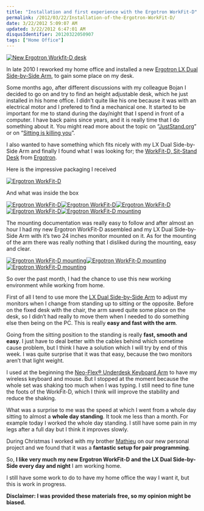 ```yaml
---
title: "Installation and first experience with the Ergotron WorkFit-D"
permalink: /2012/03/22/Installation-of-the-Ergotron-WorkFit-D/
date: 3/22/2012 5:09:07 AM
updated: 3/22/2012 6:47:01 AM
disqusIdentifier: 20120322050907
tags: ["Home Office"]
---
```

[![New Ergotron Workfit-D desk](http://farm8.staticflickr.com/7120/7003699985_7c0182c1f6_c.jpg)](http://www.flickr.com/photos/laurentkempe/7003699985/ "New Ergotron WorkFit-D desk by Laurent Kempé, on Flickr")

In late 2010 I reworked my home office and installed a new [Ergotron LX Dual Side-by-Side Arm](http://www.laurentkempe.com/post/Installation-of-Ergotron-LX-Dual-Side-by-Side-Arm.aspx), to gain some place on my desk.
<!-- more -->

Some months ago, after different discussions with my colleague Bojan I decided to go on and try to find an height adjustable desk, which he just installed in his home office. I didn’t quite like his one because it was with an electrical motor and I prefered to find a mechanical one. It started to be important for me to stand during the day/night that I spend in front of a computer. I have back pains since years, and it is really time that I do something about it. You might read more about the topic on “[JustStand.org](http://www.juststand.org/ResearchandNews/tabid/636/language/en-US/Default.aspx)” or on “[Sitting is killing you](http://www.medicalbillingandcoding.org/sitting-kills/)”. 

I also wanted to have something which fits nicely with my LX Dual Side-by-Side Arm and finally I found what I was looking for; the [WorkFit-D, Sit-Stand Desk](http://www.ergotron.com/Products/tabid/65/PRDID/511/language/en-US/Default.aspx) from [Ergotron](http://www.ergotron.com/).

Here is the impressive packaging I received

[![Ergotron WorkFit-D](http://farm8.staticflickr.com/7169/6420082673_33bff4d087_n.jpg)](http://www.flickr.com/photos/laurentkempe/6420082673/ "Ergotron WorkFit-D by Laurent Kempé, on Flickr")

And what was inside the box

[![Ergotron WorkFit-D](http://farm8.staticflickr.com/7148/6420160295_f961581c08_n.jpg)](http://www.flickr.com/photos/laurentkempe/6420160295/ "Ergotron WorkFit-D by Laurent Kempé, on Flickr")[![Ergotron WorkFit-D](http://farm8.staticflickr.com/7027/6420177653_491c69434b_n.jpg)](http://www.flickr.com/photos/laurentkempe/6420177653/ "Ergotron WorkFit-D by Laurent Kempé, on Flickr")[![Ergotron WorkFit-D](http://farm8.staticflickr.com/7022/6420212695_3b84a42fc0_n.jpg)](http://www.flickr.com/photos/laurentkempe/6420212695/ "Ergotron WorkFit-D by Laurent Kempé, on Flickr")[![Ergotron WorkFit-D](http://farm8.staticflickr.com/7151/6420245193_1339e7bf35_n.jpg)](http://www.flickr.com/photos/laurentkempe/6420245193/ "Ergotron WorkFit-D by Laurent Kempé, on Flickr")[![Ergotron WorkFit-D mounting](http://farm7.staticflickr.com/6225/6423944187_c5835ca5cf_n.jpg)](http://www.flickr.com/photos/laurentkempe/6423944187/ "Ergotron WorkFit-D mounting by Laurent Kempé, on Flickr")

The mounting documentation was really easy to follow and after almost an hour I had my new Ergotron WorkFit-D assembled and my LX Dual Side-by-Side Arm with it’s two 24 inches monitor mounted on it. As for the mounting of the arm there was really nothing that I disliked during the mounting, easy and clear.

[![Ergotron WorkFit-D mounting](http://farm7.staticflickr.com/6045/6423945135_22ff357b05_n.jpg)](http://www.flickr.com/photos/laurentkempe/6423945135/ "Ergotron WorkFit-D mounting by Laurent Kempé, on Flickr")[![Ergotron WorkFit-D mounting](http://farm8.staticflickr.com/7012/6423948459_999c1a4a4b_n.jpg)](http://www.flickr.com/photos/laurentkempe/6423948459/ "Ergotron WorkFit-D mounting by Laurent Kempé, on Flickr")[![Ergotron WorkFit-D mounting](http://farm8.staticflickr.com/7026/6423950529_ee17df2056_n.jpg)](http://www.flickr.com/photos/laurentkempe/6423950529/ "Ergotron WorkFit-D mounting by Laurent Kempé, on Flickr")

So over the past month, I had the chance to use this new working environment while working from home.

First of all I tend to use more the [LX Dual Side-by-Side Arm](http://www.laurentkempe.com/post/Installation-of-Ergotron-LX-Dual-Side-by-Side-Arm.aspx) to adjust my monitors when I change from standing up to sitting or the opposite. Before on the fixed desk with the chair, the arm saved quite some place on the desk, so I didn’t had really to move them when I needed to do something else then being on the PC. This is really **easy and fast with the arm**.

Going from the sitting position to the standing is really **fast, smooth and easy**. I just have to deal better with the cables behind which sometime cause problem, but I think I have a solution which I will try by end of this week. I was quite surprise that it was that easy, because the two monitors aren’t that light weight.

I used at the beginning the [Neo-Flex® Underdesk Keyboard Arm](http://www.ergotron.com/Products/tabid/65/PRDID/470/language/en-US/Default.aspx) to have my wireless keyboard and mouse. But I stopped at the moment because the whole set was shaking too much when I was typing. I still need to fine tune the foots of the WorkFit-D, which I think will improve the stability and reduce the shaking. 

What was a surprise to me was the speed at which I went from a whole day sitting to almost a **whole day standing**. It took me less than a month. For example today I worked the whole day standing. I still have some pain in my legs after a full day but I think it improves slowly.

During Christmas I worked with my brother [Mathieu](http://myaustraliantrip.blogspot.fr/) on our new personal project and we found that it was a **fantastic setup for pair programming**.

So, **I like very much my new Ergotron WorkFit-D and the LX Dual Side-by-Side every day and night** I am working home.

I still have some work to do to have my home office the way I want it, but this is work in progress.

**Disclaimer: I was provided these materials free, so my opinion might be biased.**
